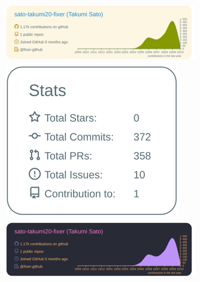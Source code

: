 [![](https://raw.githubusercontent.com/sato-takumi20-fixer/sato-takumi20-fixer/main/profile-summary-card-output/solarized/0-profile-details.svg)](https://github.com/vn7n24fzkq/github-profile-summary-cards)

[![](https://raw.githubusercontent.com/sato-takumi20-fixer/sato-takumi20-fixer/main/profile-summary-card-output/default/3-stats.svg)](https://github.com/vn7n24fzkq/github-profile-summary-cards)

[![](https://raw.githubusercontent.com/sato-takumi20-fixer/sato-takumi20-fixer/main/profile-summary-card-output/dracula/0-profile-details.svg)](https://github.com/vn7n24fzkq/github-profile-summary-cards)
